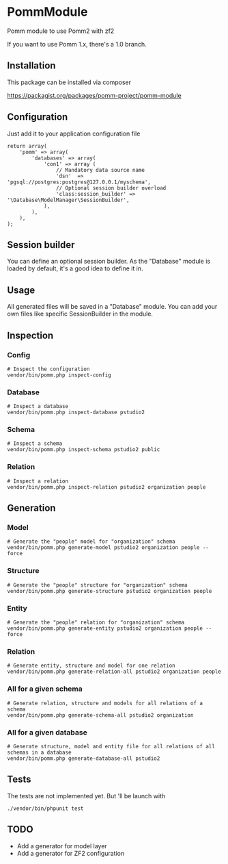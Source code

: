 PommModule
==========

Pomm module to use Pomm2 with zf2

If you want to use Pomm 1.x, there's a 1.0 branch.

Installation
------------

This package can be installed via composer

   https://packagist.org/packages/pomm-project/pomm-module

Configuration
-------------

Just add it to your application configuration file

```
return array(
    'pomm' => array(
        'databases' => array(
            'con1' => array (
                // Mandatory data source name
                'dsn'  => 'pgsql://postgres:postgres@127.0.0.1/myschema',
                // Optional session builder overload
                'class:session_builder' => '\Database\ModelManager\SessionBuilder',
            ),
        ),
    ),
);
```

Session builder
---------------
You can define an optional session builder. As the "Database" module is loaded by default, it's a good idea to define it in.

Usage
-----

All generated files will be saved in a "Database" module. You can add your own files like specific SessionBuilder in the module.

Inspection
----------

### Config

```
# Inspect the configuration
vendor/bin/pomm.php inspect-config
```

### Database

```
# Inspect a database 
vendor/bin/pomm.php inspect-database pstudio2
```

### Schema

```
# Inspect a schema
vendor/bin/pomm.php inspect-schema pstudio2 public
```

### Relation

```
# Inspect a relation
vendor/bin/pomm.php inspect-relation pstudio2 organization people
```

Generation
----------

### Model

```
# Generate the "people" model for "organization" schema
vendor/bin/pomm.php generate-model pstudio2 organization people --force
```

### Structure

```
# Generate the "people" structure for "organization" schema
vendor/bin/pomm.php generate-structure pstudio2 organization people
```

### Entity

```
# Generate the "people" relation for "organization" schema
vendor/bin/pomm.php generate-entity pstudio2 organization people --force
```

### Relation

```
# Generate entity, structure and model for one relation
vendor/bin/pomm.php generate-relation-all pstudio2 organization people
```

### All for a given schema

```
# Generate relation, structure and models for all relations of a schema
vendor/bin/pomm.php generate-schema-all pstudio2 organization
```

### All for a given database

```
# Generate structure, model and entity file for all relations of all schemas in a database
vendor/bin/pomm.php generate-database-all pstudio2
```

Tests
-----

The tests are not implemented yet.
But 'll be launch with
```
./vendor/bin/phpunit test
```

TODO
----

- Add a generator for model layer
- Add a generator for ZF2 configuration
